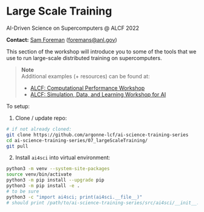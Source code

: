 # Large Scale Training 

AI-Driven Science on Supercomputers @ ALCF 2022

**Contact:** [Sam Foreman](samforeman.me) ([foremans@anl.gov](mailto:///foremans@anl.gov))

This section of the workshop will introduce you to some of the tools that we use to run large-scale distributed training on supercomputers.

>  **Note** 
>  <br> Additional examples (+ resources) can be found at:
>  - [ALCF: Computational Performance Workshop](https://github.com/argonne-lcf/CompPerfWorkshop/tree/main/05_scaling-DL)
>  - [ALCF: Simulation, Data, and Learning Workshop for AI](https://github.com/argonne-lcf/sdl_ai_workshop)

To setup:

1. Clone / update repo:
  ```bash
  # if not already cloned:
  git clone https://github.com/argonne-lcf/ai-science-training-series
  cd ai-science-training-series/07_largeScaleTraining/
  git pull
  ```

  2. Install `ai4sci` into virtual environment:
  ```bash
  python3 -m venv --system-site-packages
  source venv/bin/activate
  python3 -m pip install --upgrade pip
  python3 -m pip install -e .
  # to be sure
  python3 -c "import ai4sci; print(ai4sci.__file__)"
  # should print /path/to/ai-science-training-series/src/ai4sci/__init__.py
  ```
